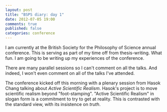 ```yaml
---
layout: post
title: "BSPS diary: day 1"
date: 2012-07-05 19:00
comments: true
published: false
categories: conference
---
```

I am currently at
the British Society for the Philosophy of Science
annual conference.
This is serving as part of my time off from
thesis-writing.
What fun.
I am going to be writing up my experiences 
of the conference.

<!-- more -->

There are many parallel sessions
so I can't comment on all the talks.
And indeed, I won't even comment on
all of the talks I've attended.

The conference kicked off this morning
with a plenary session from Hasok Chang
talking about *Active Scientific Realism*.
Hasok's project is to move scientific realism
beyond "foot-stamping".
"Active Scientific Realism" in slogan form is
a commitment to try to get at reality.
This is contrasted with the standard view, with its
insistence on *truth*.
